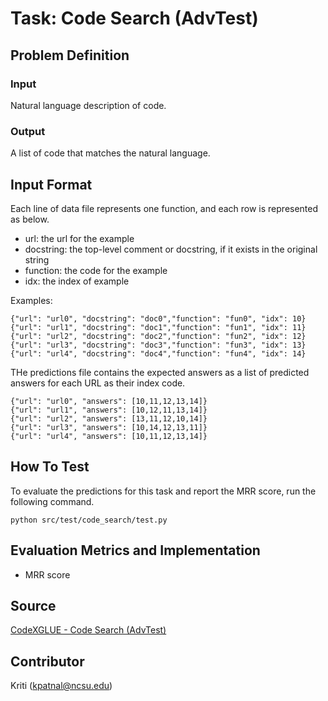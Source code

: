 # Task: Code Search (AdvTest)

## Problem Definition

### Input
Natural language description of code.

### Output
A list of code that matches the natural language. 

## Input Format
Each line of data file represents one function, and each row is represented as below.
 - url: the url for the example
 - docstring: the top-level comment or docstring, if it exists in the original string
 - function: the code for the example
 - idx: the index of example

Examples:
```
{"url": "url0", "docstring": "doc0","function": "fun0", "idx": 10}
{"url": "url1", "docstring": "doc1","function": "fun1", "idx": 11}
{"url": "url2", "docstring": "doc2","function": "fun2", "idx": 12}
{"url": "url3", "docstring": "doc3","function": "fun3", "idx": 13}
{"url": "url4", "docstring": "doc4","function": "fun4", "idx": 14}
```

THe predictions file contains the expected answers as a list of predicted answers for each URL as their index code.
```
{"url": "url0", "answers": [10,11,12,13,14]}
{"url": "url1", "answers": [10,12,11,13,14]}
{"url": "url2", "answers": [13,11,12,10,14]}
{"url": "url3", "answers": [10,14,12,13,11]}
{"url": "url4", "answers": [10,11,12,13,14]}
```

## How To Test
To evaluate the predictions for this task and report the MRR score, run the following command.

```
python src/test/code_search/test.py 
```

## Evaluation Metrics and Implementation
- MRR score

## Source
[CodeXGLUE - Code Search (AdvTest)](https://github.com/microsoft/CodeXGLUE/tree/main/Text-Code/NL-code-search-Adv)

## Contributor
Kriti (kpatnal@ncsu.edu)
